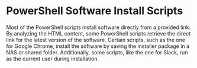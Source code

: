 # PowerShell Software Install Scripts
Most of the PowerShell scripts install software directly from a provided link. By analyzing the HTML content, some PowerShell scripts retrieve the direct link for the latest version of the software. Certain scripts, such as the one for Google Chrome, install the software by saving the installer package in a NAS or shared folder. Additionally, some scripts, like the one for Slack, run as the current user during installation.
